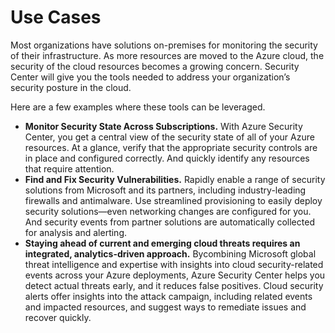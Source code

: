 # Use Cases

Most organizations have solutions on-premises for monitoring the security of their infrastructure. As more resources are moved to the Azure cloud, the security of the cloud resources becomes a growing concern. Security Center will give you the tools needed to address your organization’s security posture in the cloud.

Here are a few examples where these tools can be leveraged.

* **Monitor Security State Across Subscriptions.** With Azure Security Center, you get a central view of the security state of all of your Azure resources. At a glance, verify that the appropriate security controls are in place and configured correctly. And quickly identify any resources that require attention.
* **Find and Fix Security Vulnerabilities.** Rapidly enable a range of security solutions from Microsoft and its partners, including industry-leading firewalls and antimalware. Use streamlined provisioning to easily deploy security solutions—even networking changes are configured for you. And security events from partner solutions are automatically collected for analysis and alerting.
* **Staying ahead of current and emerging cloud threats requires an integrated, analytics-driven approach.** Bycombining Microsoft global threat intelligence and expertise with insights into cloud security-related events across your Azure deployments, Azure Security Center helps you detect actual threats early, and it reduces false positives. Cloud security alerts offer insights into the attack campaign, including related events and impacted resources, and suggest ways to remediate issues and recover quickly.

